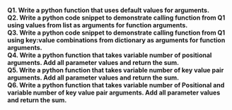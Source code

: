 **Q1. Write a python function that uses default values for arguments.**\
**Q2. Write a python code snippet to demonstrate calling function from Q1 using values from list as arguments for function arguments.**\
**Q3. Write a python code snippet to demonstrate calling function from Q1 using key:value combinations from dictionary as arguments for function arguments.**\
**Q4. Write a python function that takes variable number of positional arguments. Add all parameter values and return the sum.**\
**Q5. Write a python function that takes variable number of key value pair arguments. Add all parameter values and return the sum.**\
**Q6. Write a python function that takes variable number of Positional and variable number of key value pair arguments. Add all parameter values and return the sum.**

